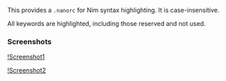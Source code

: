 This provides a `.nanorc` for Nim syntax highlighting. It is case-insensitive.

All keywords are highlighted, including those reserved and not used.

### Screenshots

[!Screenshot1](screenshots/Screenshot1.png)

[!Screenshot2](screenshots/Screenshot2.png)
